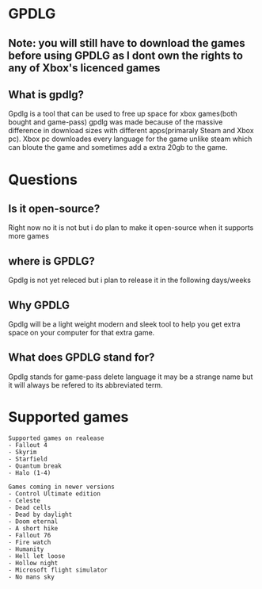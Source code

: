 # GPDLG
## Note: you will still have to download the games before using GPDLG as I dont own the rights to any of Xbox's licenced games

## What is gpdlg?
Gpdlg is a tool that can be used to free up space for xbox games(both bought and game-pass) gpdlg was made because of the massive difference in download sizes with different apps(primaraly Steam and Xbox pc).
Xbox pc downloades every language for the game unlike steam which can bloute the game and sometimes add a extra 20gb to the game.

# Questions

## Is it open-source?
Right now no it is not but i do plan to make it open-source when it supports more games

## where is GPDLG?
Gpdlg is not yet releced but i plan to release it in the following days/weeks

## Why GPDLG
Gpdlg will be a light weight modern and sleek tool to help you get extra space on your computer for that extra game. 

## What does GPDLG stand for?
Gpdlg stands for game-pass delete language it may be a strange name but it will always be refered to its abbreviated term.

# Supported games
```
Supported games on realease
- Fallout 4
- Skyrim
- Starfield
- Quantum break
- Halo (1-4)

Games coming in newer versions
- Control Ultimate edition
- Celeste
- Dead cells
- Dead by daylight
- Doom eternal
- A short hike
- Fallout 76
- Fire watch
- Humanity
- Hell let loose
- Hollow night
- Microsoft flight simulator
- No mans sky
```

